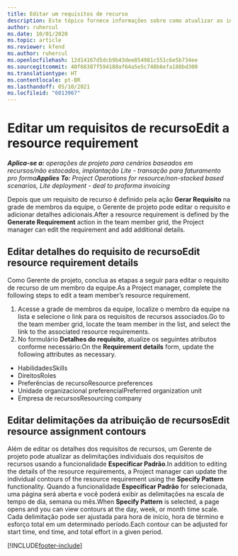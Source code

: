 ```yaml
---
title: Editar um requisitos de recurso
description: Este tópico fornece informações sobre como atualizar as informações de requisitos de recursos.
author: ruhercul
ms.date: 10/01/2020
ms.topic: article
ms.reviewer: kfend
ms.author: ruhercul
ms.openlocfilehash: 12d14167d5dcb9b43dee854981c551c6e5b734ee
ms.sourcegitcommit: 40f68387f594180af64a5e5c748b6efa188bd300
ms.translationtype: HT
ms.contentlocale: pt-BR
ms.lasthandoff: 05/10/2021
ms.locfileid: "6013967"
---
```

# <a name="edit-a-resource-requirement"></a><span data-ttu-id="2e4dc-103">Editar um requisitos de recurso</span><span class="sxs-lookup"><span data-stu-id="2e4dc-103">Edit a resource requirement</span></span>

<span data-ttu-id="2e4dc-104">_**Aplica-se a:** operações de projeto para cenários baseados em recursos/não estocados, implantação Lite - transação para faturamento pro forma_</span><span class="sxs-lookup"><span data-stu-id="2e4dc-104">_**Applies To:** Project Operations for resource/non-stocked based scenarios, Lite deployment - deal to proforma invoicing_</span></span>

<span data-ttu-id="2e4dc-105">Depois que um requisito de recurso é definido pela ação **Gerar Requisito** na grade de membros da equipe, o Gerente de projeto pode editar o requisito e adicionar detalhes adicionais.</span><span class="sxs-lookup"><span data-stu-id="2e4dc-105">After a resource requirement is defined by the **Generate Requirement** action in the team member grid, the Project manager can edit the requirement and add additional details.</span></span>

## <a name="edit-resource-requirement-details"></a><span data-ttu-id="2e4dc-106">Editar detalhes do requisito de recurso</span><span class="sxs-lookup"><span data-stu-id="2e4dc-106">Edit resource requirement details</span></span>

<span data-ttu-id="2e4dc-107">Como Gerente de projeto, conclua as etapas a seguir para editar o requisito de recurso de um membro da equipe.</span><span class="sxs-lookup"><span data-stu-id="2e4dc-107">As a Project manager, complete the following steps to edit a team member’s resource requirement.</span></span>

1. <span data-ttu-id="2e4dc-108">Acesse a grade de membros da equipe, localize o membro da equipe na lista e selecione o link para os requisitos de recursos associados.</span><span class="sxs-lookup"><span data-stu-id="2e4dc-108">Go to the team member grid, locate the team member in the list, and select the link to the associated resource requirements.</span></span>
2. <span data-ttu-id="2e4dc-109">No formulário **Detalhes do requisito**, atualize os seguintes atributos conforme necessário:</span><span class="sxs-lookup"><span data-stu-id="2e4dc-109">On the **Requirement details** form, update the following attributes as necessary.</span></span>

- <span data-ttu-id="2e4dc-110">Habilidades</span><span class="sxs-lookup"><span data-stu-id="2e4dc-110">Skills</span></span>
- <span data-ttu-id="2e4dc-111">Direitos</span><span class="sxs-lookup"><span data-stu-id="2e4dc-111">Roles</span></span>
- <span data-ttu-id="2e4dc-112">Preferências de recurso</span><span class="sxs-lookup"><span data-stu-id="2e4dc-112">Resource preferences</span></span>
- <span data-ttu-id="2e4dc-113">Unidade organizacional preferencial</span><span class="sxs-lookup"><span data-stu-id="2e4dc-113">Preferred organization unit</span></span>
- <span data-ttu-id="2e4dc-114">Empresa de recursos</span><span class="sxs-lookup"><span data-stu-id="2e4dc-114">Resourcing company</span></span>

## <a name="edit-resource-assignment-contours"></a><span data-ttu-id="2e4dc-115">Editar delimitações da atribuição de recursos</span><span class="sxs-lookup"><span data-stu-id="2e4dc-115">Edit resource assignment contours</span></span>

<span data-ttu-id="2e4dc-116">Além de editar os detalhes dos requisitos de recursos, um Gerente de projeto pode atualizar as delimitações individuais dos requisitos de recursos usando a funcionalidade **Especificar Padrão**.</span><span class="sxs-lookup"><span data-stu-id="2e4dc-116">In addition to editing the details of the resource requirements, a Project manager can update the individual contours of the resource requirement using the **Specify Pattern** functionality.</span></span> <span data-ttu-id="2e4dc-117">Quando a funcionalidade **Especificar Padrão** for selecionada, uma página será aberta e você poderá exibir as delimitações na escala de tempo de dia, semana ou mês.</span><span class="sxs-lookup"><span data-stu-id="2e4dc-117">When **Specify Pattern** is selected, a page opens and you can view contours at the day, week, or month time scale.</span></span> <span data-ttu-id="2e4dc-118">Cada delimitação pode ser ajustada para hora de início, hora de término e esforço total em um determinado período.</span><span class="sxs-lookup"><span data-stu-id="2e4dc-118">Each contour can be adjusted for start time, end time, and total effort in a given period.</span></span>

[!INCLUDE[footer-include](../includes/footer-banner.md)]
